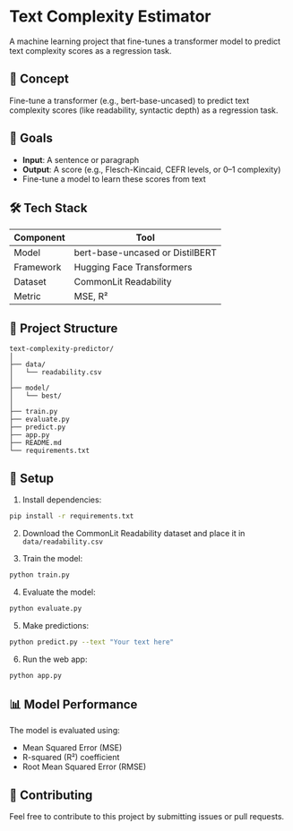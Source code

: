 # Text Complexity Estimator

A machine learning project that fine-tunes a transformer model to predict text complexity scores as a regression task.

## 🧠 Concept
Fine-tune a transformer (e.g., bert-base-uncased) to predict text complexity scores (like readability, syntactic depth) as a regression task.

## 🎯 Goals
- **Input**: A sentence or paragraph
- **Output**: A score (e.g., Flesch-Kincaid, CEFR levels, or 0–1 complexity)
- Fine-tune a model to learn these scores from text

## 🛠️ Tech Stack
| Component | Tool |
|-----------|------|
| Model | bert-base-uncased or DistilBERT |
| Framework | Hugging Face Transformers |
| Dataset | CommonLit Readability |
| Metric | MSE, R² |

## 📂 Project Structure
```
text-complexity-predictor/
│
├── data/
│   └── readability.csv
│
├── model/
│   └── best/
│
├── train.py
├── evaluate.py
├── predict.py
├── app.py
├── README.md
└── requirements.txt
```

## 🚀 Setup

1. Install dependencies:
```bash
pip install -r requirements.txt
```

2. Download the CommonLit Readability dataset and place it in `data/readability.csv`

3. Train the model:
```bash
python train.py
```

4. Evaluate the model:
```bash
python evaluate.py
```

5. Make predictions:
```bash
python predict.py --text "Your text here"
```

6. Run the web app:
```bash
python app.py
```

## 📊 Model Performance
The model is evaluated using:
- Mean Squared Error (MSE)
- R-squared (R²) coefficient
- Root Mean Squared Error (RMSE)

## 🤝 Contributing
Feel free to contribute to this project by submitting issues or pull requests. 